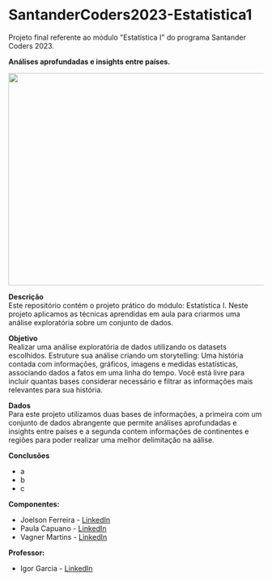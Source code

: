 # SantanderCoders2023-Estatistica1
Projeto final referente ao módulo "Estatística I" do programa Santander Coders 2023.

**Análises aprofundadas e insights entre países.**<br>

<p align="center">
  <img width="720" height="420" src="https://img.freepik.com/vetores-gratis/uma-interface-grafica-da-economia_1308-28682.jpg?w=740&t=st=1696451295~exp=1696451895~hmac=6f33772c1bc0876433df8f1d09ec74b8c2c51240699ef2d683ba26010d357af3">
</p>

**Descrição**<br>
Este repositório contém o projeto prático do módulo: Estatística I. Neste projeto aplicamos as técnicas aprendidas em aula para criarmos uma análise exploratória sobre um conjunto de dados.

**Objetivo**<br>
Realizar uma análise exploratória de dados utilizando os datasets escolhidos. Estruture sua análise criando um storytelling: Uma história contada com informações, gráficos, imagens e medidas estatísticas, associando dados a fatos em uma linha do tempo. Você está livre para incluir quantas bases considerar necessário e filtrar as informações mais relevantes para sua história.

**Dados**<br>
Para este projeto utilizamos duas bases de informações, a primeira com um conjunto de dados abrangente que permite análises aprofundadas e insights entre países e a segunda contem informações de continentes e regiões para poder realizar uma melhor delimitação na aálise.

**Conclusões**<br>
- a
- b
- c

**Componentes:**<br>

- Joelson Ferreira - <a href="https://www.linkedin.com/in/joelsons/" target="_blank">LinkedIn</a>
- Paula Capuano - <a href="https://www.linkedin.com/in/paulacapuano/" target="_blank">LinkedIn</a>
- Vagner Martins - <a href="https://www.linkedin.com/in/vagner-martins/" target="_blank">LinkedIn</a>
  
**Professor:**<br>

- Igor Garcia - [LinkedIn](https://www.linkedin.com/in/igorgbs/)

